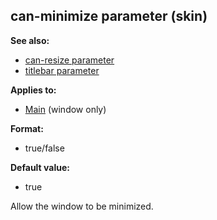 ## can-minimize parameter (skin)
**See also:**
*   [can-resize parameter](/%7Bskin%7D/param/can-resize)
*   [titlebar parameter](/%7Bskin%7D/param/titlebar)
<!-- -->
**Applies to:**
*   [Main](/%7Bskin%7D/control/main) (window only)
<!-- -->
**Format:**
*   true/false
<!-- -->
**Default value:**
*   true


Allow the window to be minimized.